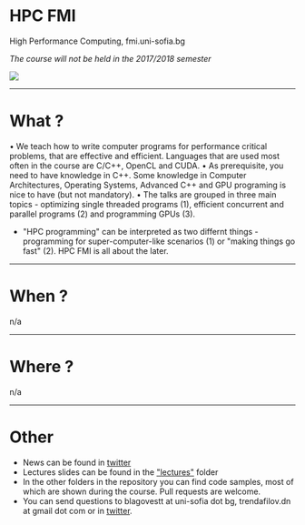 # HPC FMI

High Performance Computing, fmi.uni-sofia.bg

_The course will not be held in the 2017/2018 semester_

<img src="https://github.com/savage309/HPC_FMI/raw/master/lectures/00/images/hpc_fmi_logo.jpg"/>

___

# What ?

•	We teach how to write computer programs for performance critical problems, that are effective and efficient. Languages that are used most often in the course are C/C++, OpenCL and CUDA.
•	As prerequisite, you need to have knowledge in C++. Some knowledge in Computer Architectures, Operating Systems, Advanced C++ and GPU programing is nice to have (but not mandatory).
•	The talks are grouped in three main topics - optimizing single threaded programs (1), efficient concurrent and parallel programs (2) and programming GPUs (3).
* "HPC programming" can be interpreted as two differnt things - programming for super-computer-like scenarios (1) or "making things go fast" (2). HPC FMI is all about the later.
___

# When ?

n/a
___
# Where ?

n/a
___

# Other

* News can be found in <a href="http://twitter.com/HPC_FMI">twitter</a>
* Lectures slides can be found in the <a href="https://github.com/savage309/HPC_FMI/tree/master/lectures">"lectures"</a> folder
* In the other folders in the repository you can find code samples, most of which are shown during the course. Pull requests are welcome.
* You can send questions to blagovestt at uni-sofia dot bg, trendafilov.dn at gmail dot com or in  <a href="http://twitter.com/HPC_FMI">twitter</a>.
